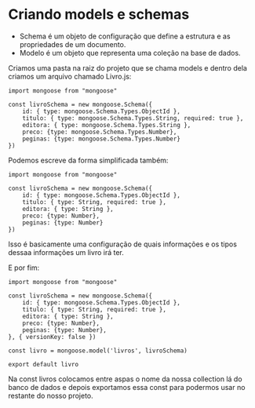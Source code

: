 # Criando models e schemas

- Schema é um objeto de configuração que define a estrutura e as propriedades de um documento.
- Modelo é um objeto que representa uma coleção na base de dados.

Criamos uma pasta na raiz do projeto que se chama models e dentro dela criamos um arquivo chamado Livro.js:

    import mongoose from "mongoose"

    const livroSchema = new mongoose.Schema({
        id: { type: mongoose.Schema.Types.ObjectId },
        titulo: { type: mongoose.Schema.Types.String, required: true },
        editora: { type: mongoose.Schema.Types.String },
        preco: {type: mongoose.Schema.Types.Number},
        peginas: {type: mongoose.Schema.Types.Number}
    })

Podemos escreve da forma simplificada também:

    import mongoose from "mongoose"

    const livroSchema = new mongoose.Schema({
        id: { type: mongoose.Schema.Types.ObjectId },
        titulo: { type: String, required: true },
        editora: { type: String },
        preco: {type: Number},
        peginas: {type: Number}
    })

Isso é basicamente uma configuração de quais informações e os tipos dessaa informações um livro irá ter.

E por fim:

    import mongoose from "mongoose"

    const livroSchema = new mongoose.Schema({
        id: { type: mongoose.Schema.Types.ObjectId },
        titulo: { type: String, required: true },
        editora: { type: String },
        preco: {type: Number},
        peginas: {type: Number},
    }, { versionKey: false })

    const livro = mongoose.model('livros', livroSchema)

    export default livro

Na const livros colocamos entre aspas o nome da nossa collection lá do banco de dados e depois exportamos essa const para podermos usar no restante do nosso projeto.